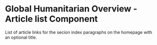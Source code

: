 Global Humanitarian Overview - Article list Component
=====================================================

List of article links for the secion index paragraphs on the homepage with
an optional title.
